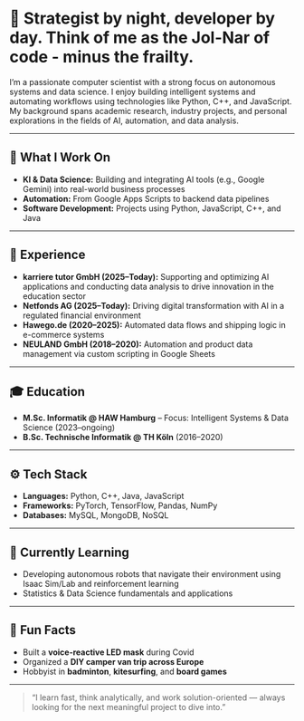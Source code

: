 # 🚀 Strategist by night, developer by day. Think of me as the Jol-Nar of code - minus the frailty.

I’m a passionate computer scientist with a strong focus on autonomous systems and data science. I enjoy building intelligent systems and automating workflows using technologies like Python, C++, and JavaScript. My background spans academic research, industry projects, and personal explorations in the fields of AI, automation, and data analysis.

---

## 🧠 What I Work On

- **KI & Data Science:** Building and integrating AI tools (e.g., Google Gemini) into real-world business processes  
- **Automation:** From Google Apps Scripts to backend data pipelines  
- **Software Development:** Projects using Python, JavaScript, C++, and Java  

---

## 💼 Experience

- **karriere tutor GmbH (2025–Today):** Supporting and optimizing AI applications and conducting data analysis to drive innovation in the education sector
- **Netfonds AG (2025–Today):** Driving digital transformation with AI in a regulated financial environment  
- **Hawego.de (2020–2025):** Automated data flows and shipping logic in e-commerce systems  
- **NEULAND GmbH (2018–2020):** Automation and product data management via custom scripting in Google Sheets

---

## 🎓 Education

- **M.Sc. Informatik @ HAW Hamburg** – Focus: Intelligent Systems & Data Science (2023–ongoing)  
- **B.Sc. Technische Informatik @ TH Köln** (2016–2020)

---

## ⚙️ Tech Stack

- **Languages:** Python, C++, Java, JavaScript  
- **Frameworks:** PyTorch, TensorFlow, Pandas, NumPy  
- **Databases:** MySQL, MongoDB, NoSQL

---

## 🌱 Currently Learning

- Developing autonomous robots that navigate their environment using Isaac Sim/Lab and reinforcement learning
- Statistics & Data Science fundamentals and applications

---

## 🎯 Fun Facts

- Built a **voice-reactive LED mask** during Covid
- Organized a **DIY camper van trip across Europe**  
- Hobbyist in **badminton**, **kitesurfing**, and **board games**

---

> “I learn fast, think analytically, and work solution-oriented — always looking for the next meaningful project to dive into.”
